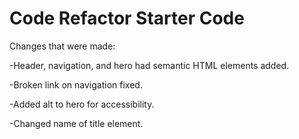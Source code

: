 # Code Refactor Starter Code

Changes that were made: 

-Header, navigation, and hero had semantic HTML elements added. 

-Broken link on navigation fixed. 

-Added alt to hero for accessibility. 

-Changed name of title element. 
